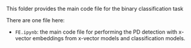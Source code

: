 This folder provides the main code file for the binary classification task

There are one file here:
* `FE.ipynb`: the main code file for performing the PD detection with x-vector embeddings from x-vector models and classification models.

